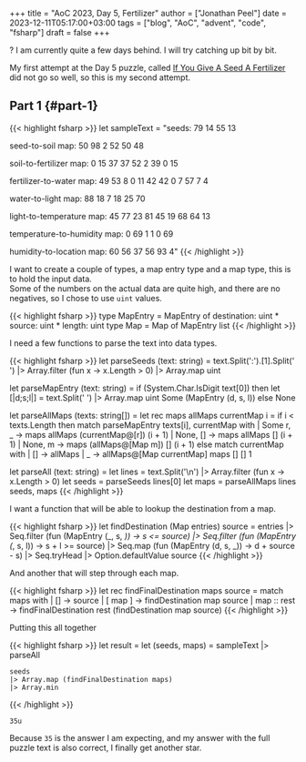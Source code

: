 +++
title = "AoC 2023, Day 5, Fertilizer"
author = ["Jonathan Peel"]
date = 2023-12-11T05:17:00+03:00
tags = ["blog", "AoC", "advent", "code", "fsharp"]
draft = false
+++

?
I am currently quite a few days behind.
I will try catching up bit by bit.

My first attempt at the Day 5 puzzle, called [If You Give A Seed A Fertilizer](https://adventofcode.com/2023/day/5) did not go so well, so this is my second attempt.


## Part 1 {#part-1}

{{< highlight fsharp >}}
let sampleText =
    "seeds: 79 14 55 13

seed-to-soil map:
50 98 2
52 50 48

soil-to-fertilizer map:
0 15 37
37 52 2
39 0 15

fertilizer-to-water map:
49 53 8
0 11 42
42 0 7
57 7 4

water-to-light map:
88 18 7
18 25 70

light-to-temperature map:
45 77 23
81 45 19
68 64 13

temperature-to-humidity map:
0 69 1
1 0 69

humidity-to-location map:
60 56 37
56 93 4"
{{< /highlight >}}

I want to create a couple of types, a map entry type and a map type, this is to hold the input data. <br />
Some of the numbers on the actual data are quite high, and there are no negatives, so I chose to use `uint` values.

{{< highlight fsharp >}}
type MapEntry = MapEntry of destination: uint * source: uint * length: uint
type Map = Map of MapEntry list
{{< /highlight >}}

I need a few functions to parse the text into data types.

{{< highlight fsharp >}}
let parseSeeds (text: string) =
    text.Split(':').[1].Split(' ')
        |> Array.filter (fun x -> x.Length > 0)
        |> Array.map uint

let parseMapEntry (text: string) =
     if (System.Char.IsDigit text[0]) then
         let [|d;s;l|] = text.Split(' ') |> Array.map uint
         Some (MapEntry (d, s, l))
     else None

let parseAllMaps (texts: string[]) =
    let rec maps allMaps currentMap i =
        if i < texts.Length then
            match parseMapEntry texts[i], currentMap with
            | Some r, _ -> maps allMaps (currentMap@[r]) (i + 1)
            | None, [] -> maps allMaps [] (i + 1)
            | None, m -> maps (allMaps@[Map m]) [] (i + 1)
        else match currentMap with
             | [] -> allMaps
             | _ -> allMaps@[Map currentMap]
    maps [] [] 1

let parseAll (text: string) =
    let lines =
        text.Split('\n') |> Array.filter (fun x -> x.Length > 0)
    let seeds = parseSeeds lines[0]
    let maps = parseAllMaps lines
    seeds, maps
{{< /highlight >}}

I want a function that will be able to lookup the destination from a map.

{{< highlight fsharp >}}
let findDestination (Map entries) source =
    entries
    |> Seq.filter (fun (MapEntry (_, s, _)) -> s <= source)
    |> Seq.filter (fun (MapEntry (_, s, l)) -> s + l >= source)
    |> Seq.map (fun (MapEntry (d, s, _)) -> d + source - s)
    |> Seq.tryHead
    |> Option.defaultValue source
{{< /highlight >}}

And another that will step through each map.

{{< highlight fsharp >}}
let rec findFinalDestination maps source =
    match maps with
    | [] -> source
    | [ map ] -> findDestination map source
    | map :: rest -> findFinalDestination rest (findDestination map source)
{{< /highlight >}}

Putting this all together

{{< highlight fsharp >}}
let result =
    let (seeds, maps) =
        sampleText
        |> parseAll

    seeds
    |> Array.map (findFinalDestination maps)
    |> Array.min
{{< /highlight >}}

```text
35u
```

Because `35` is the answer I am expecting, and my answer with the full puzzle text is also correct, I finally get another star.
